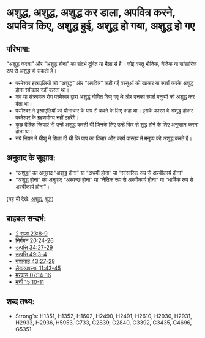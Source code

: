 # अशुद्ध, अशुद्ध, अशुद्ध कर डाला, अपवित्र करने, अपवित्र किए, अशुद्ध हुई, अशुद्ध हो गया, अशुद्ध हो गए #

## परिभाषा: ##

“अशुद्ध करना” और “अशुद्ध होना” का संदर्भ दूषित या मैला से है। कोई वस्तु भौतिक, नैतिक या सांसारिक रूप से अशुद्ध हो सकती है।

* परमेश्वर इस्राएलियों को “अशुद्ध” और “अपवित्र” कही गई वस्तुओं को खाकर या स्पर्श करके अशुद्ध होना स्वीकार नहीं करता था।
* शव या संक्रामक रोग परमेश्वर द्वारा अशुद्ध घोषित किए गए थे और उनका स्पर्श मनुष्यों को अशुद्ध कर देता था।
* परमेश्वर ने इस्राएलियों को यौनाचार के पाप से बचने के लिए कहा था। इसके कारण वे अशुद्ध होकर परमेश्वर के ग्रहणयोग्य नहीं ठहरेंगे।
* कुछ दैहिक क्रियाएं भी उन्हें अशुद्ध करती थी जिनके लिए उन्हें फिर से शुद्ध होने के लिए अनुष्ठान करना होता था।
* नये नियम में यीशु ने शिक्षा दी थी कि पाप का विचार और कार्य वास्तव में मनुष्य को अशुद्ध करते हैं।

## अनुवाद के सुझाव: ##

* “अशुद्ध” का अनुवाद “अशुद्ध होना” या “अधर्मी होना” या “सांसारिक रूप से अस्वीकार्य होना”
* “अशुद्ध होना” का अनुवाद “अस्वच्छ होना” या “नैतिक रूप से अस्वीकार्य होना” या “धार्मिक रूप से अस्वीकार्य होना”।

(यह भी देखें: [अशुद्ध](../kt/unclean.md), [शुद्ध](../kt/clean.md))

## बाइबल सन्दर्भ: ##

* [2 राजा 23:8-9](rc://hi/tn/help/2ki/23/08)
* [निर्गमन 20:24-26](rc://hi/tn/help/exo/20/24)
* [उत्पत्ति 34:27-29](rc://hi/tn/help/gen/34/27)
* [उत्पत्ति 49:3-4](rc://hi/tn/help/gen/49/03)
* [यशायाह 43:27-28](rc://hi/tn/help/isa/43/27)
* [लैव्यव्यवस्था 11:43-45](rc://hi/tn/help/lev/11/43)
* [मरकुस 07:14-16](rc://hi/tn/help/mrk/07/14)
* [मत्ती 15:10-11](rc://hi/tn/help/mat/15/10)

## शब्द तथ्य: ##

* Strong's: H1351, H1352, H1602, H2490, H2491, H2610, H2930, H2931, H2933, H2936, H5953, G733, G2839, G2840, G3392, G3435, G4696, G5351
